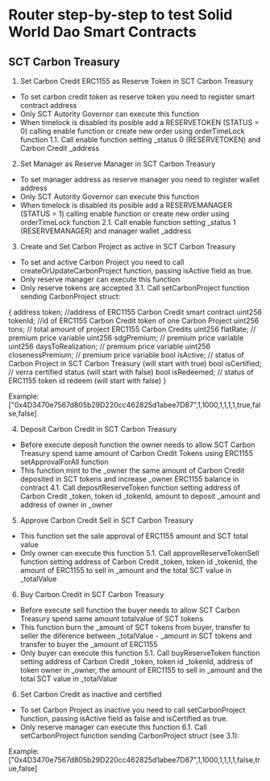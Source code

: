 # Router step-by-step to test Solid World Dao Smart Contracts 

## SCT Carbon Treasury

1. Set Carbon Credit ERC1155 as Reserve Token in SCT Carbon Treasury
* To set carbon credit token as reserve token you need to register smart contract address
* Only SCT Autority Governor can execute this function
* When timelock is disabled its posible add a RESERVETOKEN (STATUS = 0) calling enable function or create new order using orderTimeLock function
1.1. Call enable function setting _status 0 (RESERVETOKEN) and Carbon Credit _address 

2. Set Manager as Reserve Manager in SCT Carbon Treasury
* To set manager address as reserve manager you need to register wallet address
* Only SCT Autority Governor can execute this function
* When timelock is disabled its posible add a RESERVEMANAGER (STATUS = 1) calling enable function or create new order using orderTimeLock function
2.1. Call enable function setting _status 1 (RESERVEMANAGER) and manager wallet _address 

3. Create and Set Carbon Project as active in SCT Carbon Treasury
* To set and active Carbon Project you need to call createOrUpdateCarbonProject function, passing isActive field as true.
* Only reserve manager can execute this function
* Only reserve tokens are accepted
3.1. Call setCarbonProject function sending CarbonProject struct:

{
  address token; //address of ERC1155 Carbon Credit smart contract
  uint256 tokenId; //id of ERC1155 Carbon Credit token of one Carbon Project
  uint256 tons; // total amount of project ERC1155 Carbon Credits
  uint256 flatRate; // premium price variable
  uint256 sdgPremium; // premium price variable
  uint256 daysToRealization; // premium price variable
  uint256 closenessPremium; // premium price variable
  bool isActive; // status of Carbon Project in SCT Carbon Treasury (will start with true)
  bool isCertified; // verra certified status (will start with false)
  bool isRedeemed; // status of ERC1155 token id redeem (will start with false)
}

Example: ["0x4D3470e7567d805b29D220cc462825d1abee7D87",1,1000,1,1,1,1,true,false,false]

4. Deposit Carbon Credit in SCT Carbon Treasury
* Before execute deposit function the owner needs to allow SCT Carbon Treasury spend same amount of Carbon Credit Tokens using ERC1155 setApprovalForAll function
* This function mint to the _owner the same amount of Carbon Credit deposited in SCT tokens and increase _owner ERC1155 balance in contract
4.1. Call depositReserveToken function setting address of Carbon Credit _token, token id _tokenId, amount to deposit _amount and address of owner in _owner  

5. Approve Carbon Credit Sell in SCT Carbon Treasury
* This function set the sale approval of ERC1155 amount and SCT total value
* Only owner can execute this function
5.1. Call approveReserveTokenSell function setting address of Carbon Credit _token, token id _tokenId, the amount of ERC1155 to sell in _amount and the total SCT value in _totalValue 

6. Buy Carbon Credit in SCT Carbon Treasury
* Before execute sell function the buyer needs to allow SCT Carbon Treasury spend same amount totalvalue of SCT tokens
* This function burn the _amount of SCT tokens from buyer, transfer to seller the diference between _totalValue - _amount in SCT tokens and transfer to buyer the _amount of ERC1155
* Only buyer can execute this function
5.1. Call buyReserveToken function setting address of Carbon Credit _token, token id _tokenId, address of token owner in _owner, the amount of ERC1155 to sell in _amount and the total SCT value in _totalValue

6. Set Carbon Credit as inactive and certified
* To set Carbon Project as inactive you need to call setCarbonProject function, passing isActive field as false and isCertified as true.
* Only reserve manager can execute this function
6.1. Call setCarbonProject function sending CarbonProject struct (see 3.1):

Example: ["0x4D3470e7567d805b29D220cc462825d1abee7D87",1,1000,1,1,1,1,false,true,false]